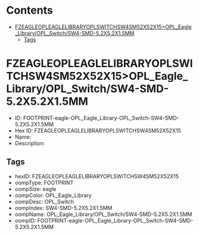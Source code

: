 



Contents
========

* [FZEAGLEOPLEAGLELIBRARYOPLSWITCHSW4SM52X52X15>OPL_Eagle_Library/OPL_Switch/SW4-SMD-5.2X5.2X1.5MM](#fzeagleopleaglelibraryoplswitchsw4sm52x52x15opl_eagle_libraryopl_switchsw4-smd-52x52x15mm)
	* [Tags](#tags)

# FZEAGLEOPLEAGLELIBRARYOPLSWITCHSW4SM52X52X15>OPL_Eagle_Library/OPL_Switch/SW4-SMD-5.2X5.2X1.5MM

- ID: FOOTPRINT-eagle-OPL_Eagle_Library-OPL_Switch-SW4-SMD-5.2X5.2X1.5MM
- Hex ID: FZEAGLEOPLEAGLELIBRARYOPLSWITCHSW4SM52X52X15
- Name: 
- Description: 

## Tags

- hexID: FZEAGLEOPLEAGLELIBRARYOPLSWITCHSW4SM52X52X15
- oompType: FOOTPRINT
- oompSize: eagle
- oompColor: OPL_Eagle_Library
- oompDesc: OPL_Switch
- oompIndex: SW4-SMD-5.2X5.2X1.5MM
- oompName: OPL_Eagle_Library/OPL_Switch/SW4-SMD-5.2X5.2X1.5MM
- oompID: FOOTPRINT-eagle-OPL_Eagle_Library-OPL_Switch-SW4-SMD-5.2X5.2X1.5MM
